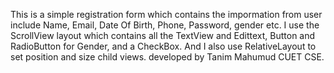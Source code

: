 This is a simple registration form which contains the impormation from user include Name, Email, Date Of Birth, Phone, Password, gender etc.
I use the  ScrollView layout which contains all the TextView and Edittext, Button and RadioButton for Gender, and a CheckBox. And I also use RelativeLayout to set position and size child views.
developed by Tanim Mahumud
CUET CSE.
